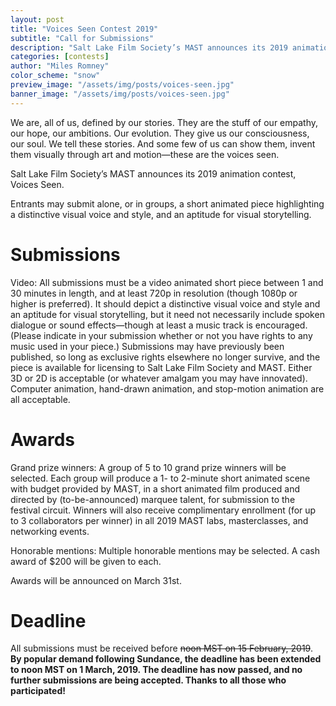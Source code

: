 ```yaml
---
layout: post
title: "Voices Seen Contest 2019"
subtitle: "Call for Submissions"
description: "Salt Lake Film Society’s MAST announces its 2019 animation contest, 'Voices Seen'."
categories: [contests]
author: "Miles Romney"
color_scheme: "snow"
preview_image: "/assets/img/posts/voices-seen.jpg"
banner_image: "/assets/img/posts/voices-seen.jpg"
---
```


We are, all of us, defined by our stories. They are the stuff of our empathy, our hope, our ambitions. Our evolution. They give us our consciousness, our soul. We tell these stories. And some few of us can show them, invent them visually through art and motion—these are the voices seen.

Salt Lake Film Society’s MAST announces its 2019 animation contest, Voices Seen.

Entrants may submit alone, or in groups, a short animated piece highlighting a distinctive visual voice and style, and an aptitude for visual storytelling.

# Submissions

Video: All submissions must be a video animated short piece between 1 and 30 minutes in length, and at least 720p in resolution (though 1080p or higher is preferred). It should depict a distinctive visual voice and style and an aptitude for visual storytelling, but it need not necessarily include spoken dialogue or sound effects—though at least a music track is encouraged. (Please indicate in your submission whether or not you have rights to any music used in your piece.) Submissions may have previously been published, so long as exclusive rights elsewhere no longer survive, and the piece is available for licensing to Salt Lake Film Society and MAST. Either 3D or 2D is acceptable (or whatever amalgam you may have innovated). Computer animation, hand-drawn animation, and stop-motion animation are all acceptable.

# Awards

Grand prize winners: A group of 5 to 10 grand prize winners will be selected. Each group will produce a 1- to 2-minute short animated scene with budget provided by MAST, in a short animated film produced and directed by (to-be-announced) marquee talent, for submission to the festival circuit. Winners will also receive complimentary enrollment (for up to 3 collaborators per winner) in all 2019 MAST labs, masterclasses, and networking events.

Honorable mentions: Multiple honorable mentions may be selected. A cash award of $200 will be given to each.

Awards will be announced on March 31st.

# Deadline

All submissions must be received before <strike>noon MST on 15 February, 2019</strike>. <strong>By popular demand following Sundance, the deadline has been extended to noon MST on 1 March, 2019. <strong>The deadline has now passed, and no further submissions are being accepted. Thanks to all those who participated!</strong>
